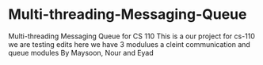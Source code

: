 # Multi-threading-Messaging-Queue
Multi-threading Messaging Queue for CS 110
This is a our project for cs-110 we are testing edits here 
we have 3 modulues a cleint communication and queue modules
By Maysoon, Nour and Eyad   
